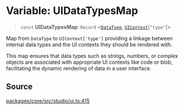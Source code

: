 # Variable: UIDataTypesMap

> `const` **UIDataTypesMap**: `Record` \<[`DataType`](../../data/type-aliases/DataType.md), [`UIContext`](../type-aliases/UIContext.md)\[`"type"`\]\>

Map from `DataType` to `UIContext['type']` providing a linkage between internal data types and the UI contexts they should be rendered with.

This map ensures that data types such as strings, numbers, or complex objects are associated with appropriate UI contexts like code or blob, 
facilitating the dynamic rendering of data in a user interface.

## Source

[packages/core/src/studio/ui.ts:415](https://github.com/VictorS67/encre/blob/c09849eb59af073bf23be826a912f2ba4f635f93/packages/core/src/studio/ui.ts#L415)
